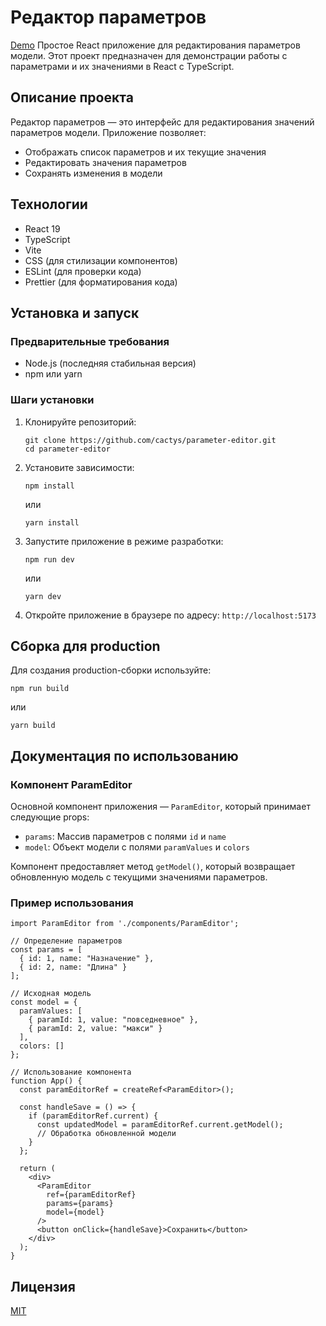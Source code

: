 # Редактор параметров
[Demo](https://parameter-editor-phi.vercel.app/)
Простое React приложение для редактирования параметров модели. Этот проект предназначен для демонстрации работы с параметрами и их значениями в React с TypeScript.

## Описание проекта

Редактор параметров — это интерфейс для редактирования значений параметров модели. Приложение позволяет:
- Отображать список параметров и их текущие значения
- Редактировать значения параметров
- Сохранять изменения в модели

## Технологии

- React 19
- TypeScript
- Vite
- CSS (для стилизации компонентов)
- ESLint (для проверки кода)
- Prettier (для форматирования кода)

## Установка и запуск

### Предварительные требования

- Node.js (последняя стабильная версия)
- npm или yarn

### Шаги установки

1. Клонируйте репозиторий:
   ```
   git clone https://github.com/cactys/parameter-editor.git
   cd parameter-editor
   ```

2. Установите зависимости:
   ```
   npm install
   ```
   или
   ```
   yarn install
   ```

3. Запустите приложение в режиме разработки:
   ```
   npm run dev
   ```
   или
   ```
   yarn dev
   ```

4. Откройте приложение в браузере по адресу: `http://localhost:5173`

## Сборка для production

Для создания production-сборки используйте:
```
npm run build
```
или
```
yarn build
```

## Документация по использованию

### Компонент ParamEditor

Основной компонент приложения — `ParamEditor`, который принимает следующие props:

- `params`: Массив параметров с полями `id` и `name`
- `model`: Объект модели с полями `paramValues` и `colors`

Компонент предоставляет метод `getModel()`, который возвращает обновленную модель с текущими значениями параметров.

### Пример использования

```tsx
import ParamEditor from './components/ParamEditor';

// Определение параметров
const params = [
  { id: 1, name: "Назначение" },
  { id: 2, name: "Длина" }
];

// Исходная модель
const model = {
  paramValues: [
    { paramId: 1, value: "повседневное" },
    { paramId: 2, value: "макси" }
  ],
  colors: []
};

// Использование компонента
function App() {
  const paramEditorRef = createRef<ParamEditor>();
  
  const handleSave = () => {
    if (paramEditorRef.current) {
      const updatedModel = paramEditorRef.current.getModel();
      // Обработка обновленной модели
    }
  };
  
  return (
    <div>
      <ParamEditor
        ref={paramEditorRef}
        params={params}
        model={model}
      />
      <button onClick={handleSave}>Сохранить</button>
    </div>
  );
}
```

## Лицензия

[MIT](LICENSE)

